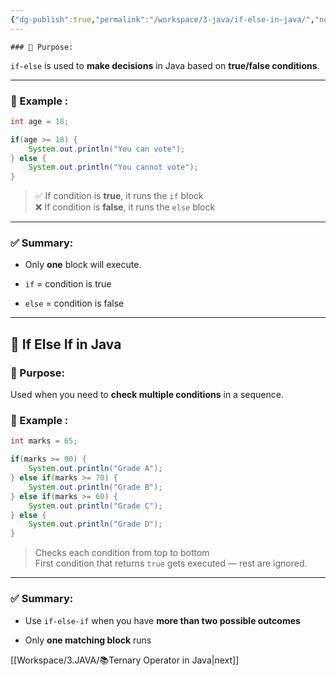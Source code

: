 ```yaml
---
{"dg-publish":true,"permalink":"/workspace/3-java/if-else-in-java/","noteIcon":""}
---
```


	### 📌 Purpose:

`if-else` is used to **make decisions** in Java based on **true/false conditions**.

---

### 🧪 Example :

```java
int age = 18;

if(age >= 18) {
    System.out.println("You can vote");
} else {
    System.out.println("You cannot vote");
}
```

> ✅ If condition is **true**, it runs the `if` block  
> ❌ If condition is **false**, it runs the `else` block

---

### ✅ Summary:

- Only **one** block will execute.
    
- `if` = condition is true
    
- `else` = condition is false
    

---

## 🧭 **If Else If in Java**

### 📌 Purpose:
Used when you need to **check multiple conditions** in a sequence.
### 🧪 Example :
```java
int marks = 65;

if(marks >= 90) {
    System.out.println("Grade A");
} else if(marks >= 70) {
    System.out.println("Grade B");
} else if(marks >= 60) {
    System.out.println("Grade C");
} else {
    System.out.println("Grade D");
}
```

> Checks each condition from top to bottom  
> First condition that returns `true` gets executed — rest are ignored.

---

### ✅ Summary:

- Use `if-else-if` when you have **more than two possible outcomes**
    
- Only **one matching block** runs

[[Workspace/3.JAVA/📚Ternary Operator in Java\|next]]
